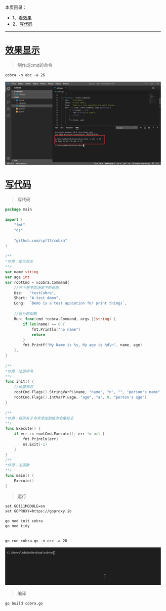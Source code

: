 本页目录：
- 1、[看效果](#go-01)
- 2、[写代码](#go-02)

***


# <a name="go-01" href="#" >效果显示</a>

> 制作成cmd的命令

```
cobra -n abc -a 26
```

![](image/1-1.png)

# <a name="go-02" href="#" >写代码</a>

> 写代码

```go
package main
 
import (
	"fmt"
	"os"
 
	"github.com/spf13/cobra"
)

/**
*作用：定义标志
**/
var name string
var age int
var rootCmd = &cobra.Command{
	//三个是不同场景下的说明
	Use:   "testCobra",
	Short: "A test demo",
	Long:  `Demo is a test appcation for print things`,

	//执行的函数
	Run: func(cmd *cobra.Command, args []string) {
		if len(name) == 0 {
			fmt.Println("no name")
			return
		}
		fmt.Printf("My Name is %s, My age is %d\n", name, age)
	},
}
 
/**
*作用：注册命令
**/
func init() {
	//设置标志
	rootCmd.Flags().StringVarP(&name, "name", "n", "", "person's name")
	rootCmd.Flags().IntVarP(&age, "age", "a", 0, "person's age")
}

/**
*作用：将所有子命令添加到根命令集标志
**/
func Execute() {
	if err := rootCmd.Execute(); err != nil {
		fmt.Println(err)
		os.Exit(-1)
	}
}
/**
*作用：主函数
**/
func main() {
	Execute()
}
```

> 运行

```
set GO111MODULE=on
set GOPROXY=https://goproxy.io

go mod init cobra
go mod tidy


go run cobra.go -n ccc -a 28
```

![](image/1-2.gif)

> 编译

```
go build cobra.go
```
